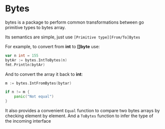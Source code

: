 # Bytes

bytes is a package to perform common transformations between go primitive types to bytes array.

Its semantics are simple, just use `[Primitive type][From/To]Bytes`

For example, to convert from **int** to **[]byte** use:

```go
var n int = 155
bytAr := bytes.IntToBytes(n)
fmt.Println(bytAr)
```

And to convert the array it back to **int**:

```go
m := bytes.IntFromBytes(bytar)

if n != m {
    panic("Not equal")
}
```

It also provides a convenient `Equal` function to compare two bytes arrays by checking element by element. And a `ToBytes` function to infer the type of the incoming interface